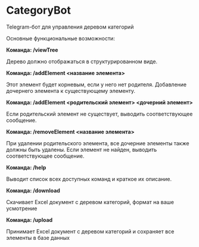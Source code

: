 # CategoryBot
Telegram-бот для управления деревом категорий

Основные функциональные возможности:

**Команда: /viewTree**

  Дерево должно отображаться в структурированном виде.
  
**Команда: /addElement <название элемента>**

  Этот элемент будет корневым, если у него нет родителя.
  Добавление дочернего элемента к существующему элементу.
  
**Команда: /addElement <родительский элемент> <дочерний элемент>**

  Если родительский элемент не существует, выводить соответствующее
  сообщение.
  
**Команда: /removeElement <название элемента>**

  При удалении родительского элемента, все дочерние элементы также
  должны быть удалены. Если элемент не найден, выводить
  соответствующее сообщение.
  
**Команда: /help**

  Выводит список всех доступных команд и краткое их описание.

**Команда: /download**

  Скачивает Excel документ с деревом категорий, формат на ваше
  усмотрение
  
**Команда: /upload**

  Принимает Excel документ с деревом категорий и сохраняет все
  элементы в базе данных
